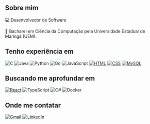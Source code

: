 ## Sobre mim
💻 Desenvolvedor de Software 

📖 Bacharel em Ciência da Computação pela Universidade Estadual de Maringá (UEM).

## Tenho experiência em 
![C](https://img.shields.io/badge/C-00599C?logo=c&logoColor=white)
![Java](https://img.shields.io/badge/Java-%23ED8B00.svg?logo=openjdk&logoColor=white)
![Python](https://img.shields.io/badge/Python-3776AB?logo=python&logoColor=fff)
![Go](https://img.shields.io/badge/Go-%2300ADD8.svg?&logo=go&logoColor=white)
![JavaScript](https://img.shields.io/badge/JavaScript-F7DF1E?logo=javascript&logoColor=000)
[![HTML](https://img.shields.io/badge/HTML-%23E34F26.svg?logo=html5&logoColor=white)](#)
[![CSS](https://img.shields.io/badge/CSS-639?logo=css&logoColor=fff)](#)
[![MySQL](https://img.shields.io/badge/MySQL-4479A1?logo=mysql&logoColor=fff)](#)

## Buscando me aprofundar em

[![React](https://img.shields.io/badge/React-%2320232a.svg?logo=react&logoColor=%2361DAFB)](#)
![TypeScript](https://img.shields.io/badge/TypeScript-3178C6?logo=typescript&logoColor=fff)
![C#](https://custom-icon-badges.demolab.com/badge/C%23-%23239120.svg?logo=cshrp&logoColor=white)
![Docker](https://img.shields.io/badge/Docker-2496ED?logo=docker&logoColor=fff)

## Onde me contatar

<p align="left">
  <a href="#" title="Gmail">
  <img src="https://img.shields.io/badge/-Gmail-FF0000?style=flat-square&labelColor=FF0000&logo=gmail&logoColor=white&link=mateus.trackson@gmail.com" alt="Gmail"/></a>
  <a href="#" title="LinkedIn">
  <img src="https://img.shields.io/badge/-Linkedin-0e76a8?style=flat-square&logo=Linkedin&logoColor=white&link=https://www.linkedin.com/in/mateus-bonfim-track-16b083250/" alt="LinkedIn"/></a>
</p>
